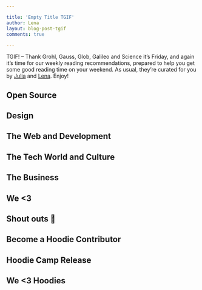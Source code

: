 ```yaml
---

title: 'Empty Title TGIF'
author: Lena
layout: blog-post-tgif
comments: true

---
```



TGIF! – Thank Grohl, Gauss, Glob, Galileo and Science it’s Friday, and again it’s time for our weekly reading recommendations, prepared to help you get some good reading time on your weekend. As usual, they’re curated for you by [Julia](http://twitter.com/juschm) and [Lena](http://twitter.com/lrnrd). Enjoy!


## Open Source


## Design


## The Web and Development


## The Tech World and Culture


## The Business


## We <3


## Shout outs :mega:


## Become a Hoodie Contributor


## Hoodie Camp Release


## We <3 Hoodies

<!-- Tumblr entry from last week, or pick your favourite one -->
